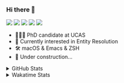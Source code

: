 ### Hi there 👋

[![](https://img.shields.io/badge/-Email-325180?logo=maildotru&logoColor=white&style=flat-square)](mailto:wang@tianshu.me)
[![](https://img.shields.io/badge/-GitHub-black?logo=GitHub&style=flat-square)](https://github.com/tshu-w)
[![](https://img.shields.io/badge/-Telegram-26a5e4?labelColor=fafafa&logo=telegram&style=flat-square)](https://t.me/tshu_w) 
[![](https://img.shields.io/badge/-Twitter-1da1f2?logo=Twitter&logoColor=white&style=flat-square)](https://twitter.com/tshu_w)
[![](https://komarev.com/ghpvc/?username=tshu-w&color=blueviolet&style=flat-square)]()



- 🧑🏻‍🎓 PhD candidate at UCAS
- 🔭 Currently interested in Entity Resolution
- 🛠 macOS & Emacs & ZSH
- 🚧 Under construction...

<details>

<summary>GitHub Stats</summary>

![Tianshu's GitHub stats](https://github-readme-stats.vercel.app/api?username=tshu-w&show_icons=true&theme=buefy&count_private=true)
  
</details>


<details>
  <summary>Wakatime Stats</summary>

  Currently, files accessed by tramp cannot be tracked by wakatime, see https://github.com/wakatime/wakatime-mode/issues/27
  <br>
  
<!--START_SECTION:waka-->
**I'm an Early 🐤** 

```text
🌞 Morning    20 commits     ██░░░░░░░░░░░░░░░░░░░░░░░   7.75% 
🌆 Daytime    132 commits    ████████████░░░░░░░░░░░░░   51.16% 
🌃 Evening    100 commits    █████████░░░░░░░░░░░░░░░░   38.76% 
🌙 Night      6 commits      ░░░░░░░░░░░░░░░░░░░░░░░░░   2.33%

```
📅 **I'm Most Productive on Saturday** 

```text
Monday       61 commits     ██████░░░░░░░░░░░░░░░░░░░   23.64% 
Tuesday      58 commits     █████░░░░░░░░░░░░░░░░░░░░   22.48% 
Wednesday    23 commits     ██░░░░░░░░░░░░░░░░░░░░░░░   8.91% 
Thursday     9 commits      ░░░░░░░░░░░░░░░░░░░░░░░░░   3.49% 
Friday       17 commits     █░░░░░░░░░░░░░░░░░░░░░░░░   6.59% 
Saturday     64 commits     ██████░░░░░░░░░░░░░░░░░░░   24.81% 
Sunday       26 commits     ██░░░░░░░░░░░░░░░░░░░░░░░   10.08%

```


📊 **This Week I Spent My Time On** 

```text
💬 Programming Languages: 
Emacs Lisp               25 hrs 35 mins      ████████████████░░░░░░░░░   64.58% 
sh                       7 hrs 41 mins       ████░░░░░░░░░░░░░░░░░░░░░   19.39% 
Org                      5 hrs 54 mins       ███░░░░░░░░░░░░░░░░░░░░░░   14.92% 
Other                    22 mins             ░░░░░░░░░░░░░░░░░░░░░░░░░   0.95% 
Git                      3 mins              ░░░░░░░░░░░░░░░░░░░░░░░░░   0.16%

🔥 Editors: 
Emacs                    31 hrs 56 mins      ████████████████████░░░░░   80.61% 
Zsh                      7 hrs 41 mins       ████░░░░░░░░░░░░░░░░░░░░░   19.39%

🐱‍💻 Projects: 
emacs                    27 hrs 10 mins      █████████████████░░░░░░░░   68.56% 
Unknown Project          6 hrs 12 mins       ████░░░░░░░░░░░░░░░░░░░░░   15.68% 
Terminal                 4 hrs 27 mins       ██░░░░░░░░░░░░░░░░░░░░░░░   11.23% 
universal_ie             1 hr 11 mins        ░░░░░░░░░░░░░░░░░░░░░░░░░   3.02% 
dotfiles                 27 mins             ░░░░░░░░░░░░░░░░░░░░░░░░░   1.17%

💻 Operating System: 
Mac                      37 hrs 47 mins      ███████████████████████░░   95.35% 
Linux                    1 hr 50 mins        █░░░░░░░░░░░░░░░░░░░░░░░░   4.65%

```

**I Mostly Code in Python** 

```text
Python                   6 repos             ████████░░░░░░░░░░░░░░░░░   31.58% 
JavaScript               3 repos             ████░░░░░░░░░░░░░░░░░░░░░   15.79% 
HTML                     2 repos             ██░░░░░░░░░░░░░░░░░░░░░░░   10.53% 
Emacs Lisp               2 repos             ██░░░░░░░░░░░░░░░░░░░░░░░   10.53% 
TeX                      2 repos             ██░░░░░░░░░░░░░░░░░░░░░░░   10.53%

```



 Last Updated on 26/10/2021
<!--END_SECTION:waka-->
</details>
